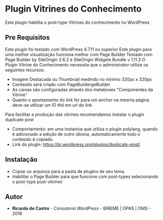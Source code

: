 # Plugin Vitrines do Conhecimento

Este plugin habilita o post-type Vitrines do conhecimento no WordPress

## Pre Requisitos

Este plugin foi testado com WordPress 4.7.11 ou superior
Este plugin para uma melhor visualização funciona melhor com Page Builder
Testado com Page Builder by SiteOrigin 2.6.2 e SiteOrigin Widgets Bundle v 1.11.3
O Plugin Vitrine do Conhecimento necessita que o administrator utilize os seguintes recursos:
* Imagem Destacada ou Thumbnail medindo no mínimo 320px x 320px
* Conteúdo será criado com PageBuildergeBuilder
* As caixas são configuradas através dos metaboxes "Componentes da Vitrine"
* Quanto o apontamento do link for para um anchor na mesma página deve-se utilizar um ID #id em url do link


Para facilitar a produção das vitrines recomendamos instalar o plugin duplicate post
* Comportamento:  em uma instancia que utiliza o plugin polylang, quando é adicionado a edição de outro idioma, automaticamente todo o conteúdo é copiado. 
* Link do plugin:  https://br.wordpress.org/plugins/duplicate-post/

## Instalação
* Copiar os arquivos para a pasta de plugins de seu tema.
* Habilitar o Page Builder para que funcione com post-types selecionando o post-type post-vitrines`

## Autor

* **Ricardo de Castro** - *Consutoria WordPress* - BIREME | OPAS | OMS - 2018
